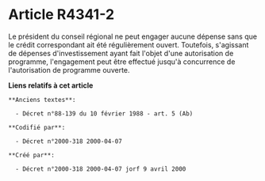 # Article R4341-2

Le président du conseil régional ne peut engager aucune dépense sans que le crédit correspondant ait été régulièrement
ouvert. Toutefois, s'agissant de dépenses d'investissement ayant fait l'objet d'une autorisation de programme, l'engagement
peut être effectué jusqu'à concurrence de l'autorisation de programme ouverte.

**Liens relatifs à cet article**

	**Anciens textes**:

	  - Décret n°88-139 du 10 février 1988 - art. 5 (Ab)

	**Codifié par**:

	  - Décret n°2000-318 2000-04-07

	**Créé par**:

	  - Décret n°2000-318 2000-04-07 jorf 9 avril 2000
